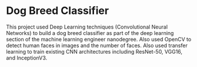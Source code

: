 # Dog Breed Classifier

This project used Deep Learning techniques (Convolutional Neural Networks) to build a dog breed classifier as part of the deep learning
section of the machine learning engineer nanodegree. Also used OpenCV to detect human faces in images and the number of faces. Also 
used transfer learning to train existing CNN architectures including ResNet-50, VGG16, and InceptionV3.
